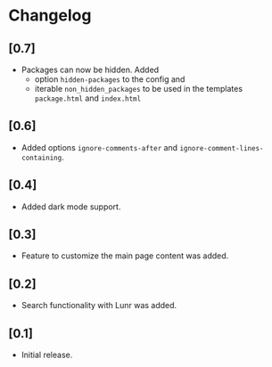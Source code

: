 # Changelog

## [0.7]
- Packages can now be hidden. Added
  - option `hidden-packages` to the config and
  - iterable `non_hidden_packages` to be used in the templates `package.html` and `index.html`

## [0.6]
- Added options `ignore-comments-after` and `ignore-comment-lines-containing`.

## [0.4]
- Added dark mode support.

## [0.3]
- Feature to customize the main page content was added.

## [0.2]
- Search functionality with Lunr was added.

## [0.1]
- Initial release.